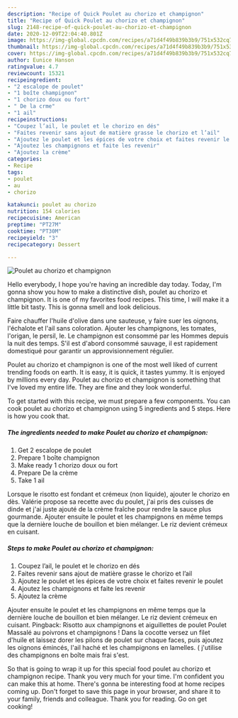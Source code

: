 ```yaml
---
description: "Recipe of Quick Poulet au chorizo et champignon"
title: "Recipe of Quick Poulet au chorizo et champignon"
slug: 2148-recipe-of-quick-poulet-au-chorizo-et-champignon
date: 2020-12-09T22:04:40.801Z
image: https://img-global.cpcdn.com/recipes/a71d4f49b839b3b9/751x532cq70/poulet-au-chorizo-et-champignon-photo-principale-de-la-recette.jpg
thumbnail: https://img-global.cpcdn.com/recipes/a71d4f49b839b3b9/751x532cq70/poulet-au-chorizo-et-champignon-photo-principale-de-la-recette.jpg
cover: https://img-global.cpcdn.com/recipes/a71d4f49b839b3b9/751x532cq70/poulet-au-chorizo-et-champignon-photo-principale-de-la-recette.jpg
author: Eunice Hanson
ratingvalue: 4.7
reviewcount: 15321
recipeingredient:
- "2 escalope de poulet"
- "1 boîte champignon"
- "1 chorizo doux ou fort"
- " De la crme"
- "1 ail"
recipeinstructions:
- "Coupez l’ail, le poulet et le chorizo en dés"
- "Faites revenir sans ajout de matière grasse le chorizo et l’ail"
- "Ajoutez le poulet et les épices de votre choix et faites revenir le poulet"
- "Ajoutez les champignons et faite les revenir"
- "Ajoutez la crème"
categories:
- Recipe
tags:
- poulet
- au
- chorizo

katakunci: poulet au chorizo 
nutrition: 154 calories
recipecuisine: American
preptime: "PT27M"
cooktime: "PT30M"
recipeyield: "3"
recipecategory: Dessert

---
```



![Poulet au chorizo et champignon](https://img-global.cpcdn.com/recipes/a71d4f49b839b3b9/751x532cq70/poulet-au-chorizo-et-champignon-photo-principale-de-la-recette.jpg)

Hello everybody, I hope you're having an incredible day today. Today, I'm gonna show you how to make a distinctive dish, poulet au chorizo et champignon. It is one of my favorites food recipes. This time, I will make it a little bit tasty. This is gonna smell and look delicious.

Faire chauffer l&#39;huile d&#39;olive dans une sauteuse, y faire suer les oignons, l&#39;échalote et l&#39;ail sans coloration. Ajouter les champignons, les tomates, l&#39;origan, le persil, le. Le champignon est consommé par les Hommes depuis la nuit des temps. S&#39;il est d&#39;abord consommé sauvage, il est rapidement domestiqué pour garantir un approvisionnement régulier.

Poulet au chorizo et champignon is one of the most well liked of current trending foods on earth. It is easy, it is quick, it tastes yummy. It is enjoyed by millions every day. Poulet au chorizo et champignon is something that I've loved my entire life. They are fine and they look wonderful.


To get started with this recipe, we must prepare a few components. You can cook poulet au chorizo et champignon using 5 ingredients and 5 steps. Here is how you cook that.

<!--inarticleads1-->

##### The ingredients needed to make Poulet au chorizo et champignon:

1. Get 2 escalope de poulet
1. Prepare 1 boîte champignon
1. Make ready 1 chorizo doux ou fort
1. Prepare  De la crème
1. Take 1 ail


Lorsque le risotto est fondant et crémeux (non liquide), ajouter le chorizo en dès. Valérie propose sa recette avec du poulet, j&#39;ai pris des cuisses de dinde et j&#39;ai juste ajouté de la crème fraîche pour rendre la sauce plus gourmande. Ajouter ensuite le poulet et les champignons en même temps que la dernière louche de bouillon et bien mélanger. Le riz devient crémeux en cuisant. 

<!--inarticleads2-->

##### Steps to make Poulet au chorizo et champignon:

1. Coupez l’ail, le poulet et le chorizo en dés
1. Faites revenir sans ajout de matière grasse le chorizo et l’ail
1. Ajoutez le poulet et les épices de votre choix et faites revenir le poulet
1. Ajoutez les champignons et faite les revenir
1. Ajoutez la crème


Ajouter ensuite le poulet et les champignons en même temps que la dernière louche de bouillon et bien mélanger. Le riz devient crémeux en cuisant. Pingback: Risotto aux champignons et aiguillettes de poulet Poulet Massalé au poivrons et champignons ! Dans la cocotte versez un filet d&#39;huile et laissez dorer les pilons de poulet sur chaque faces, puis ajoutez les oignons émincés, l&#39;ail haché et les champignons en lamelles. ( j&#39;utilise des champignons en boîte mais frai s&#39;est. 

So that is going to wrap it up for this special food poulet au chorizo et champignon recipe. Thank you very much for your time. I'm confident you can make this at home. There's gonna be interesting food at home recipes coming up. Don't forget to save this page in your browser, and share it to your family, friends and colleague. Thank you for reading. Go on get cooking!
